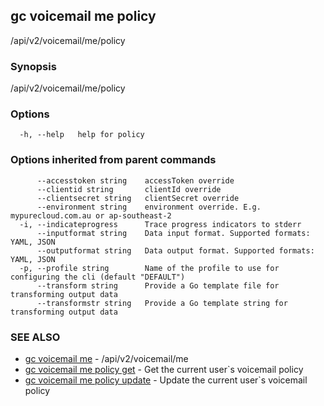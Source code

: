 ## gc voicemail me policy

/api/v2/voicemail/me/policy

### Synopsis

/api/v2/voicemail/me/policy

### Options

```
  -h, --help   help for policy
```

### Options inherited from parent commands

```
      --accesstoken string    accessToken override
      --clientid string       clientId override
      --clientsecret string   clientSecret override
      --environment string    environment override. E.g. mypurecloud.com.au or ap-southeast-2
  -i, --indicateprogress      Trace progress indicators to stderr
      --inputformat string    Data input format. Supported formats: YAML, JSON
      --outputformat string   Data output format. Supported formats: YAML, JSON
  -p, --profile string        Name of the profile to use for configuring the cli (default "DEFAULT")
      --transform string      Provide a Go template file for transforming output data
      --transformstr string   Provide a Go template string for transforming output data
```

### SEE ALSO

* [gc voicemail me](gc_voicemail_me.html)	 - /api/v2/voicemail/me
* [gc voicemail me policy get](gc_voicemail_me_policy_get.html)	 - Get the current user`s voicemail policy
* [gc voicemail me policy update](gc_voicemail_me_policy_update.html)	 - Update the current user`s voicemail policy


